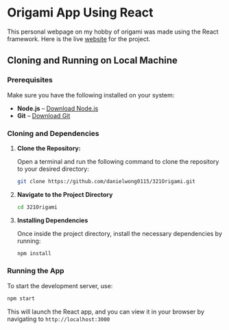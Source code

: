 # Origami App Using React

This personal webpage on my hobby of origami was made using the React framework.
Here is the live [website](https://321-origami.vercel.app/) for the project.

## Cloning and Running on Local Machine

### Prerequisites

Make sure you have the following installed on your system:
- **Node.js** – [Download Node.js](https://nodejs.org/)
- **Git** – [Download Git](https://git-scm.com/)

### Cloning and Dependencies

1. **Clone the Repository:**

   Open a terminal and run the following command to clone the repository to your desired directory:
   ```bash
   git clone https://github.com/danielwong0115/321Origami.git

2. **Navigate to the Project Directory**
   
   ```bash
   cd 321Origami

3. **Installing Dependencies**

   Once inside the project directory, install the necessary dependencies by running:
   ```bash
   npm install

### Running the App
   To start the development server, use:
   ```bash
   npm start
   ```
   This will launch the React app, and you can view it in your browser by navigating to ```http://localhost:3000```
   
